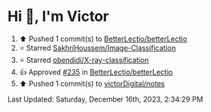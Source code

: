 <h1>Hi 👋, I'm Victor </h1>

<!--RECENT_ACTIVITY:start-->
1. ⬆️ Pushed 1 commit(s) to [BetterLectio/betterLectio](https://github.com/BetterLectio/betterLectio)<br>
2. ⭐ Starred [SakhriHoussem/Image-Classification](https://github.com/SakhriHoussem/Image-Classification)<br>
3. ⭐ Starred [obendidi/X-ray-classification](https://github.com/obendidi/X-ray-classification)<br>
4. 👍 Approved [#235](https://github.com/BetterLectio/betterLectio/pull/235#pullrequestreview-1777358544) in [BetterLectio/betterLectio](https://github.com/BetterLectio/betterLectio)<br>
5. ⬆️ Pushed 1 commit(s) to [victorDigital/notes](https://github.com/victorDigital/notes)<br>
<!--RECENT_ACTIVITY:end-->

<!--RECENT_ACTIVITY:last_update-->
Last Updated: Saturday, December 16th, 2023, 2:34:29 PM
<!--RECENT_ACTIVITY:last_update_end-->
